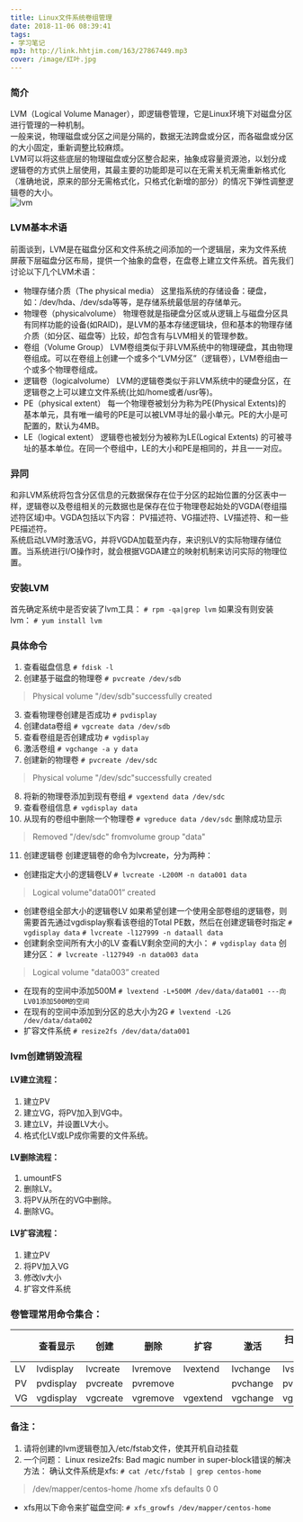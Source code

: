 ```yaml
---
title: Linux文件系统卷组管理
date: 2018-11-06 08:39:41
tags:
- 学习笔记
mp3: http://link.hhtjim.com/163/27867449.mp3
cover: /image/红叶.jpg
---
```

### 简介
LVM（Logical Volume Manager），即逻辑卷管理，它是Linux环境下对磁盘分区进行管理的一种机制。  
一般来说，物理磁盘或分区之间是分隔的，数据无法跨盘或分区，而各磁盘或分区的大小固定，重新调整比较麻烦。  
LVM可以将这些底层的物理磁盘或分区整合起来，抽象成容量资源池，以划分成逻辑卷的方式供上层使用，其最主要的功能即是可以在无需关机无需重新格式化（准确地说，原来的部分无需格式化，只格式化新增的部分）的情况下弹性调整逻辑卷的大小。  
![lvm](/image/lvm.jpg "lvm")
### LVM基本术语
前面谈到，LVM是在磁盘分区和文件系统之间添加的一个逻辑层，来为文件系统屏蔽下层磁盘分区布局，提供一个抽象的盘卷，在盘卷上建立文件系统。首先我们讨论以下几个LVM术语：
- 物理存储介质（The physical media）
这里指系统的存储设备：硬盘，如：/dev/hda、/dev/sda等等，是存储系统最低层的存储单元。
- 物理卷（physicalvolume）
物理卷就是指硬盘分区或从逻辑上与磁盘分区具有同样功能的设备(如RAID)，是LVM的基本存储逻辑块，但和基本的物理存储介质（如分区、磁盘等）比较，却包含有与LVM相关的管理参数。
- 卷组（Volume Group）
LVM卷组类似于非LVM系统中的物理硬盘，其由物理卷组成。可以在卷组上创建一个或多个“LVM分区”（逻辑卷），LVM卷组由一个或多个物理卷组成。
- 逻辑卷（logicalvolume）
LVM的逻辑卷类似于非LVM系统中的硬盘分区，在逻辑卷之上可以建立文件系统(比如/home或者/usr等)。
- PE（physical extent）
每一个物理卷被划分为称为PE(Physical Extents)的基本单元，具有唯一编号的PE是可以被LVM寻址的最小单元。PE的大小是可配置的，默认为4MB。
- LE（logical extent）
逻辑卷也被划分为被称为LE(Logical Extents) 的可被寻址的基本单位。在同一个卷组中，LE的大小和PE是相同的，并且一一对应。  

### 异同
和非LVM系统将包含分区信息的元数据保存在位于分区的起始位置的分区表中一样，逻辑卷以及卷组相关的元数据也是保存在位于物理卷起始处的VGDA(卷组描述符区域)中。VGDA包括以下内容： PV描述符、VG描述符、LV描述符、和一些PE描述符。  
系统启动LVM时激活VG，并将VGDA加载至内存，来识别LV的实际物理存储位置。当系统进行I/O操作时，就会根据VGDA建立的映射机制来访问实际的物理位置。
### 安装LVM
首先确定系统中是否安装了lvm工具：
`# rpm -qa|grep lvm`
如果没有则安装lvm：
`# yum install lvm`
### 具体命令
1. 查看磁盘信息
`# fdisk -l`
2. 创建基于磁盘的物理卷
`# pvcreate /dev/sdb`
>Physical volume "/dev/sdb"successfully created

3. 查看物理卷创建是否成功
`# pvdisplay`
4. 创建data卷组
`# vgcreate data /dev/sdb`
5. 查看卷组是否创建成功
`# vgdisplay`
6. 激活卷组
`# vgchange -a y data`
7. 创建新的物理卷
`# pvcreate /dev/sdc`
>Physical volume "/dev/sdc"successfully created

8. 将新的物理卷添加到现有卷组
`# vgextend data /dev/sdc`
9. 查看卷组信息
`# vgdisplay data`
10. 从现有的卷组中删除一个物理卷
`# vgreduce data /dev/sdc`
删除成功显示
>Removed "/dev/sdc" fromvolume group "data"

11. 创建逻辑卷
创建逻辑卷的命令为lvcreate，分为两种：
- 创建指定大小的逻辑卷LV
`# lvcreate -L200M -n data001 data`
>Logical volume"data001” created

- 创建卷组全部大小的逻辑卷LV
如果希望创建一个使用全部卷组的逻辑卷，则需要首先通过vgdisplay察看该卷组的Total PE数，然后在创建逻辑卷时指定
`# vgdisplay data`
`# lvcreate -l127999 -n dataall data`
- 创建剩余空间所有大小的LV
查看LV剩余空间的大小：
`# vgdisplay data`
创建分区：
`# lvcreate -l127949 -n data003 data`
>Logical volume "data003” created

- 在现有的空间中添加500M
`# lvextend -L+500M /dev/data/data001 ---向LV01添加500M的空间`
- 在现有的空间中添加到分区的总大小为2G
`# lvextend -L2G /dev/data/data002`
- 扩容文件系统
`# resize2fs /dev/data/data001`

### lvm创建销毁流程
#### LV建立流程：
1. 建立PV
2. 建立VG，将PV加入到VG中。
3. 建立LV，并设置LV大小。
4. 格式化LV或LP成你需要的文件系统。  

#### LV删除流程：
1. umountFS
2. 删除LV。
3. 将PV从所在的VG中删除。
4. 删除VG。  

#### LV扩容流程：
1. 建立PV
2. 将PV加入VG
3. 修改lv大小
4. 扩容文件系统

### 卷管理常用命令集合：

|    |查看显示     |创建     |删除   |扩容       |激活     |扫描查找|
|----|------------|--------|-------|---------|---------|-------|
|LV  |lvdisplay  |lvcreate |lvremove|lvextend|lvchange|lvscan|
|PV  |pvdisplay  |pvcreate |pvremove|        |pvchange|pvscan|
|VG  |vgdisplay  |vgcreate |vgremove|vgextend|vgchange|vgscan|
### 备注：
1. 请将创建的lvm逻辑卷加入/etc/fstab文件，使其开机自动挂载
2. 一个问题：
Linux resize2fs: Bad magic number in super-block错误的解决方法：
确认文件系统是xfs:
`# cat /etc/fstab | grep centos-home`
>/dev/mapper/centos-home /home                   xfs     defaults        0 0

- xfs用以下命令来扩磁盘空间:
`# xfs_growfs /dev/mapper/centos-home`
